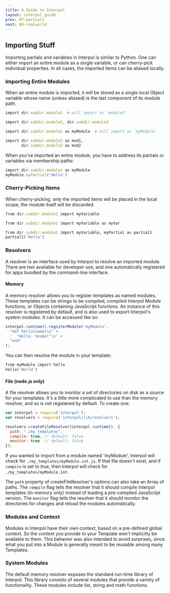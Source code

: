 ```yaml
---
title: A Guide to Interpol
layout: interpol_guide
prev: 07-partials
next: 09-realworld
---
```

## Importing Stuff
Importing partials and variables in Interpol is similar to Python.  One can either import an entire module as a single variable, or can cherry-pick individual properties.  In all cases, the imported items can be aliased locally.

### Importing Entire Modules
When an entire module is imported, it will be stored as a single local Object variable whose name (unless aliased) is the last component of its module path.

```ruby
import dir.subdir.module1  # will import as 'module1'

import dir.subdir.module1, dir.subdir.module2

import dir.subdir.module1 as myModule  # will import as `myModule`

import dir.subdir.module1 as mod1,
       dir.subdir.module2 as mod2
```

When you've imported an entire module, you have to address its partials or variables via membership paths:

```ruby
import dir.subdir.module1 as myModule
myModule.myPartial('Hello')
```

### Cherry-Picking Items
When cherry-picking, only the imported items will be placed in the local scope, the module itself will be discarded.

```ruby
from dir.subdir.module1 import myVariable

from dir.subdir.module1 import myVariable as myVar

from dir.subdir.module1 import myVariable, myPartial as partial1
partial1('Hello')
```

### Resolvers
A resolver is an interface used by Interpol to resolve an imported module.  There are two available for developer use, and one automatically registered for apps bundled by the command-line interface.

#### Memory
A memory resolver allows you to register templates as named modules.  These templates can be strings to be compiled, compiled Interpol Module functions, or Objects containing JavaScript functions.  An instance of this resolver is registered by default, and is also used to export Interpol's system modules.  It can be accessed like so:

```javascript
interpol.runtime().registerModule('myModule',
  "def hello(name)\n" +
  '  "Hello, %name!"\n' +
  "end"
);
```

You can then resolve the module in your template:

```ruby
from myModule import hello
hello('World')
```

#### File (node.js only)
A file resolver allows you to monitor a set of directories on disk as a source for your templates.  It's a little more complicated to use than the memory resolver, and so is not registered by default.  To create one:

```javascript
var interpol = require('interpol');
var resolvers = require('interpol/lib/resolvers');

resolvers.createFileResolver(interpol.runtime(), {
  path: "./my_templates",
  compile: true, // default: false
  monitor: true  // default: false
});
```

If you wanted to import from a module named 'myModule', Interpol will check for `./my_templates/myModule.int.js`.  If that file doesn't exist, and if `compile` is set to true, then Interpol will check for `./my_templates/myModule.int`.

The `path` property of createFileResolver's options can also take an Array of paths.  The `compile` flag tells the resolver that it should compile Interpol templates (in-memory only) instead of loading a pre-compiled JavaScript version.  The `monitor` flag tells the resolver that it should monitor the directories for changes and reload the modules automatically.


### Modules and Context
Modules in Interpol have their own context, based on a pre-defined global context.  So the context you provide to your Template won't implicitly be available to them.  This behavior was also intended to avoid surprises, since what you put into a Module is generally meant to be reusable among many Templates.

### System Modules
The default memory resolver exposes the standard run-time library of Interpol.  This library consists of several modules that provide a variety of functionality.  These modules include list, string and math functions.

